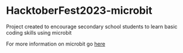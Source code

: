 # HacktoberFest2023-microbit
Project created to encourage secondary school students to learn basic coding skills using microbit

For more information on microbit go [here](https://makecode.microbit.org/)